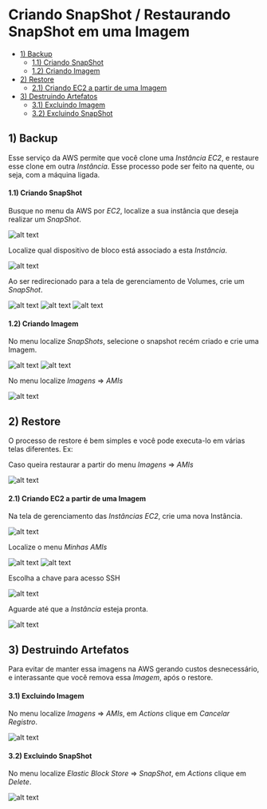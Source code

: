 # Criando SnapShot / Restaurando SnapShot em uma Imagem

- [1) Backup](#1-backup)
  - [1.1) Criando SnapShot](#11-criando-snapshot)
  - [1.2) Criando Imagem](#12-criando-imagem)
- [2) Restore ](#2-restore)
  - [2.1) Criando EC2 a partir de uma Imagem](#21-criando-ec2-a-partir-de-uma-imagem)
- [3) Destruindo Artefatos](#3-destruindo-artefatos)
  - [3.1) Excluindo Imagem](#31-excluindo-imagem)
  - [3.2) Excluindo SnapShot](#32-excluindo-snapshot)

## 1) Backup

  Esse serviço da AWS permite que você clone uma *Instância EC2*, e restaure esse clone em outra *Instância*. Esse processo pode ser feito na quente, ou seja, com a máquina ligada. 

#### 1.1) Criando SnapShot

Busque no menu da AWS por *EC2*, localize a sua instância que deseja realizar um *SnapShot*.

![alt text](img/1-snaptshot.png "Instância EC2")

Localize qual dispositivo de bloco está associado a esta *Instância*.

![alt text](img/2-snaptshot.png "Volumes EC2")

Ao ser redirecionado para a tela de gerenciamento de Volumes, crie um *SnapShot*.

![alt text](img/3-snaptshot.png "SnaptShot")
![alt text](img/4-snaptshot.png "SnaptShot")
![alt text](img/5-snaptshot.png "SnaptShot")

#### 1.2) Criando Imagem

No menu localize *SnapShots*, selecione o snapshot recém criado e crie uma Imagem.

![alt text](img/1-imagem.png "Imagem")
![alt text](img/2-imagem.png "Imagem")

No menu localize *Imagens* => *AMIs*

![alt text](img/3-imagem.png "Imagem")

## 2) Restore 

O processo de restore é bem simples e você pode executa-lo em várias telas diferentes.
Ex:

Caso queira restaurar a partir do menu *Imagens* => *AMIs*

![alt text](img/1-restore.png "Imagem")

#### 2.1) Criando EC2 a partir de uma Imagem

Na tela de gerenciamento das *Instâncias EC2*, crie uma nova Instância.

![alt text](img/2-restore.png "Restore")

Localize o menu *Minhas AMIs*

![alt text](img/3-restore.png "Restore")
![alt text](img/4-restore.png "Restore")

Escolha a chave para acesso SSH

![alt text](img/5-restore.png "Restore")

Aguarde até que a *Instância* esteja pronta.

![alt text](img/6-restore.png "Restore")

## 3) Destruindo Artefatos

Para evitar de manter essa imagens na AWS gerando custos desnecessário, e interassante que você remova essa *Imagem*, após o restore.

#### 3.1) Excluindo Imagem

No menu localize *Imagens* => *AMIs*, em *Actions* clique em *Cancelar Registro*.

![alt text](img/1-remove.png "Remove")

#### 3.2) Excluindo SnapShot

No menu localize *Elastic Block Store* => *SnapShot*, em *Actions* clique em *Delete*.

![alt text](img/2-remove.png "Remove")